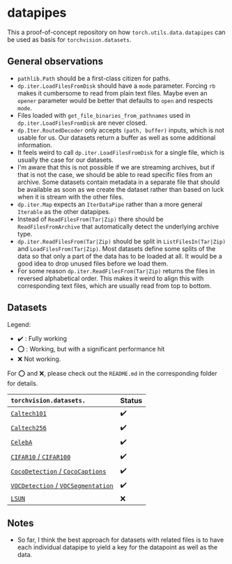 # datapipes

This a proof-of-concept repository on how `torch.utils.data.datapipes` can be used as basis for `torchvision.datasets`.

## General observations

- `pathlib.Path` should be a first-class citizen for paths.
- `dp.iter.LoadFilesFromDisk` should have a `mode` parameter. Forcing `rb` makes it cumbersome to read from plain text 
  files. Maybe even an `opener` parameter would be better that defaults to `open` and respects `mode`.
- Files loaded with `get_file_binaries_from_pathnames` used in `dp.iter.LoadFilesFromDisk` are never closed.
- `dp.Iter.RoutedDecoder` only accepts `(path, buffer)` inputs, which is not usable for us. Our datasets return a 
  buffer as well as some additional information.
- It feels weird to call `dp.iter.LoadFilesFromDisk` for a single file, which is usually the case for our datasets.
- I'm aware that this is not possible if we are streaming archives, but if that is not the case, we should be able to 
  read specific files from an archive. Some datasets contain metadata in a separate file that should be available as 
  soon as we create the dataset rather than based on luck when it is stream with the other files.
- `dp.iter.Map` expects an `IterDataPipe` rather than a more general `Iterable` as the other datapipes.
- Instead of `ReadFilesFrom(Tar|Zip)` there should be `ReadFilesFromArchive` that automatically detect the underlying archive type.
- `dp.iter.ReadFilesFrom(Tar|Zip)` should be split in `ListFilesIn(Tar|Zip)` and `LoadFilesFrom(Tar|Zip)`. Most datasets define some splits of the data so that only a part of the data has to be loaded at all. It would be a good idea to drop unused files before we load them.
- For some reason `dp.iter.ReadFilesFrom(Tar|Zip)` returns the files in reversed alphabetical order. This makes it weird to align this with corresponding text files, which are usually read from top to bottom.

## Datasets

Legend:

- :heavy_check_mark: : Fully working
- :o: : Working, but with a significant performance hit
- :x: Not working.

For :o: and :x:, please check out the `README.md` in the corresponding folder for details.

| `torchvision.datasets.`                    | Status             |
|:-------------------------------------------|--------------------|
| [`Caltech101`](caltech101/)                | :heavy_check_mark: |
| [`Caltech256`](caltech256/)                | :heavy_check_mark: |
| [`CelebA`](celeba/)                        | :heavy_check_mark: |
| [`CIFAR10` / `CIFAR100`](cifar/)           | :heavy_check_mark: |
| [`CocoDetection` / `CocoCaptions`](coco/)  | :heavy_check_mark: |
| [`VOCDetection` / `VOCSegmentation`](voc/) | :heavy_check_mark: |
| [`LSUN`](lsun/)                            | :x:                |

## Notes

- So far, I think the best approach for datasets with related files is to have each individual datapipe to yield a key for the datapoint as well as the data.